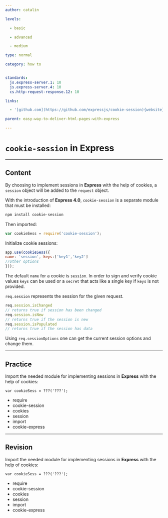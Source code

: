 ```yaml
---
author: catalin

levels:

  - basic

  - advanced

  - medium

type: normal

category: how to


standards:
  js.express-server.1: 10
  js.express-server.4: 10
  cs.http-request-response.12: 10

links:

  - '[github.com](https://github.com/expressjs/cookie-session){website}'

parent: easy-way-to-deliver-html-pages-with-express

---
```


# `cookie-session` in **Express**

---
## Content

By choosing to implement sessions in **Express** with the help of cookies, a `session` object will be added to the `request` object.

With the introduction of **Express 4.0**, `cookie-session` is a separate module that must be installed:
```bash
npm install cookie-session
```
Then imported:
```javascript
var cookieSess = require('cookie-session');
```

Initialize cookie sessions:
```javascript
app.use(cookieSess({
name: 'session', keys:['key1','key2']
//other options
}));

```
The default `name` for a cookie is `session`.
In order to sign and verify cookie values `keys` can be used or a `secret` that acts like a single key if `keys` is not provided.

`req.session` represents the session for the given request.
```javascript
req.session.isChanged
// returns true if session has been changed
req.session.isNew
// returns true if the session is new
req.session.isPopulated
// returns true if the session has data
```

Using `req.sessionOptions` one can get the current session options and change  them.

---
## Practice

Import the needed module for implementing sessions in **Express** with the help of cookies:

```
var cookieSess = ???('???');
```

* require
* cookie-session
* cookies
* session
* import
* cookie-express

---
## Revision

Import the needed module for implementing sessions in **Express** with the help of cookies:

```
var cookieSess = ???('???');
```

* require
* cookie-session
* cookies
* session
* import
* cookie-express